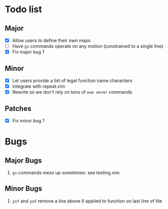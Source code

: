 # Todo list
## Major
- [x] Allow users to define their own maps
- [ ] Have `gs` commands operate on any motion (constrained to a single line)
- [x] Fix major bug 1

## Minor
- [x] Let users provide a list of legal function name characters
- [x] Integrate with repeat.vim
- [x] Rewrite so we don't rely on tons of `exe norm!` commands

## Patches
- [x] Fix minor bug 1

# Bugs
## Major Bugs
1. `gs` commands mess up sometimes: see testing.vim

## Minor Bugs
1. `ysf` and `ysF` remove a line above if applied to function on last line of
   file 

